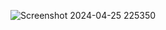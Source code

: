 ![Screenshot 2024-04-25 225350](https://github.com/Talardork/Enigma-AI/assets/114478394/76c8ed3c-e696-447c-ae96-22605e8b2a01)
